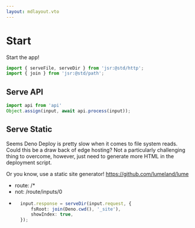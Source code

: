 ```yaml
---
layout: mdlayout.vto
---
```


# Start

Start the app!

```ts
import { serveFile, serveDir } from 'jsr:@std/http';
import { join } from 'jsr:@std/path';
```

## Serve API
```ts
import api from 'api'
Object.assign(input, await api.process(input));
```

## Serve Static
Seems Deno Deploy is pretty slow when it comes to file system reads. Could this be a draw back of edge hosting? Not a particularly challenging thing to overcome, however, just need to generate more HTML in the deployment script.

Or you know, use a static site generator! https://github.com/lumeland/lume
- route: /*
- not: /route/inputs/0
- ```ts
    input.response = serveDir(input.request, {
        fsRoot: join(Deno.cwd(), '_site'),
        showIndex: true,
    });
    ```


[//begin]: # "Autogenerated link references for markdown compatibility"
[pages]: pages/pages.md "Pages"
[//end]: # "Autogenerated link references"



